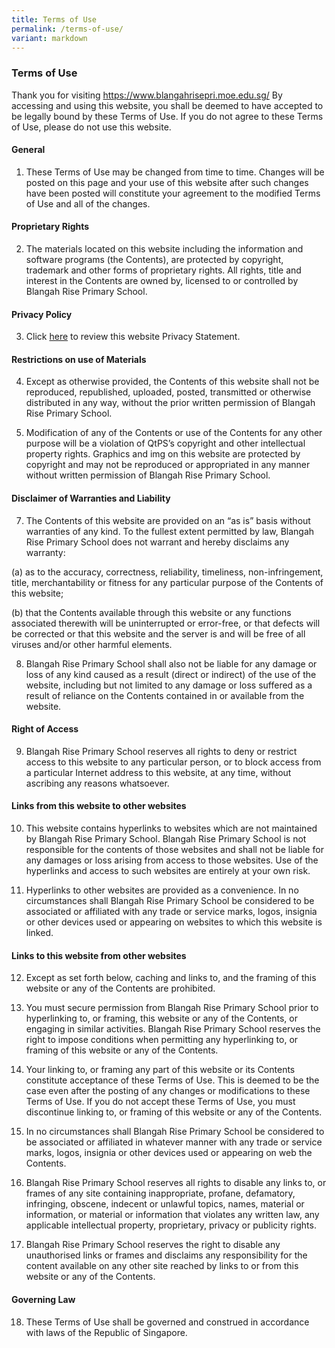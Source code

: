 ```yaml
---
title: Terms of Use
permalink: /terms-of-use/
variant: markdown
---
```

### **Terms of Use**

Thank you for visiting https://www.blangahrisepri.moe.edu.sg/ By accessing and using this website, you shall be deemed to have accepted to be legally bound by these Terms of Use. If you do not agree to these Terms of Use, please do not use this website.

#### General
1. These Terms of Use may be changed from time to time. Changes will be posted on this page and your use of this website after such changes have been posted will constitute your agreement to the modified Terms of Use and all of the changes.

#### Proprietary Rights
2. The materials located on this website including the information and software programs (the Contents), are protected by copyright, trademark and other forms of proprietary rights. All rights, title and interest in the Contents are owned by, licensed to or controlled by Blangah Rise Primary School.

#### Privacy Policy

3. Click [here](https://blangahrisepri.moe.edu.sg/privacy-statement/) to review this website Privacy Statement.

#### Restrictions on use of Materials

4. Except as otherwise provided, the Contents of this website shall not be reproduced, republished, uploaded, posted, transmitted or otherwise distributed in any way, without the prior written permission of Blangah Rise Primary School.

5. Modification of any of the Contents or use of the Contents for any other purpose will be a violation of QtPS’s copyright and other intellectual property rights. Graphics and img on this website are protected by copyright and may not be reproduced or appropriated in any manner without written permission of Blangah Rise Primary School.

#### Disclaimer of Warranties and Liability

7. The Contents of this website are provided on an “as is” basis without warranties of any kind. To the fullest extent permitted by law, Blangah Rise Primary School does not warrant and hereby disclaims any warranty:

(a) as to the accuracy, correctness, reliability, timeliness, non-infringement, title, merchantability or fitness for any particular purpose of the Contents of this website;

(b) that the Contents available through this website or any functions associated therewith will be uninterrupted or error-free, or that defects will be corrected or that this website and the server is and will be free of all viruses and/or other harmful elements.

8. Blangah Rise Primary School shall also not be liable for any damage or loss of any kind caused as a result (direct or indirect) of the use of the website, including but not limited to any damage or loss suffered as a result of reliance on the Contents contained in or available from the website.

#### Right of Access

9. Blangah Rise Primary School reserves all rights to deny or restrict access to this website to any particular person, or to block access from a particular Internet address to this website, at any time, without ascribing any reasons whatsoever.

#### Links from this website to other websites

10. This website contains hyperlinks to websites which are not maintained by Blangah Rise Primary School. Blangah Rise Primary School is not responsible for the contents of those websites and shall not be liable for any damages or loss arising from access to those websites. Use of the hyperlinks and access to such websites are entirely at your own risk.

11. Hyperlinks to other websites are provided as a convenience. In no circumstances shall Blangah Rise Primary School be considered to be associated or affiliated with any trade or service marks, logos, insignia or other devices used or appearing on websites to which this website is linked.

#### Links to this website from other websites

12. Except as set forth below, caching and links to, and the framing of this website or any of the Contents are prohibited.

13. You must secure permission from Blangah Rise Primary School prior to hyperlinking to, or framing, this website or any of the Contents, or engaging in similar activities. Blangah Rise Primary School reserves the right to impose conditions when permitting any hyperlinking to, or framing of this website or any of the Contents.

14. Your linking to, or framing any part of this website or its Contents constitute acceptance of these Terms of Use. This is deemed to be the case even after the posting of any changes or modifications to these Terms of Use. If you do not accept these Terms of Use, you must discontinue linking to, or framing of this website or any of the Contents.

15. In no circumstances shall Blangah Rise Primary School be considered to be associated or affiliated in whatever manner with any trade or service marks, logos, insignia or other devices used or appearing on web the Contents.

16. Blangah Rise Primary School reserves all rights to disable any links to, or frames of any site containing inappropriate, profane, defamatory, infringing, obscene, indecent or unlawful topics, names, material or information, or material or information that violates any written law, any applicable intellectual property, proprietary, privacy or publicity rights.

17. Blangah Rise Primary School reserves the right to disable any unauthorised links or frames and disclaims any responsibility for the content available on any other site reached by links to or from this website or any of the Contents.

#### Governing Law

18. These Terms of Use shall be governed and construed in accordance with laws of the Republic of Singapore.